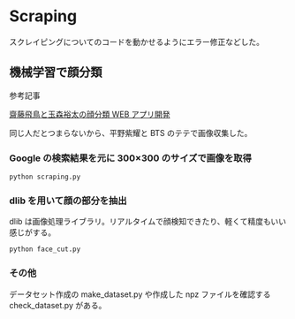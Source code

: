 # Scraping

スクレイピングについてのコードを動かせるようにエラー修正などした。

## 機械学習で顔分類

参考記事

[齋藤飛鳥と玉森裕太の顔分類 WEB アプリ開発](https://qiita.com/shota_seki/items/c8cf40f9c7764f43496c)

同じ人だとつまらないから、平野紫耀と BTS のテテで画像収集した。

### Google の検索結果を元に 300×300 のサイズで画像を取得

```
python scraping.py
```

### dlib を用いて顔の部分を抽出

dlib は画像処理ライブラリ。リアルタイムで顔検知できたり、軽くて精度もいい感じがする。

```
python face_cut.py
```

### その他

データセット作成の make_dataset.py や作成した npz ファイルを確認する check_dataset.py がある。
